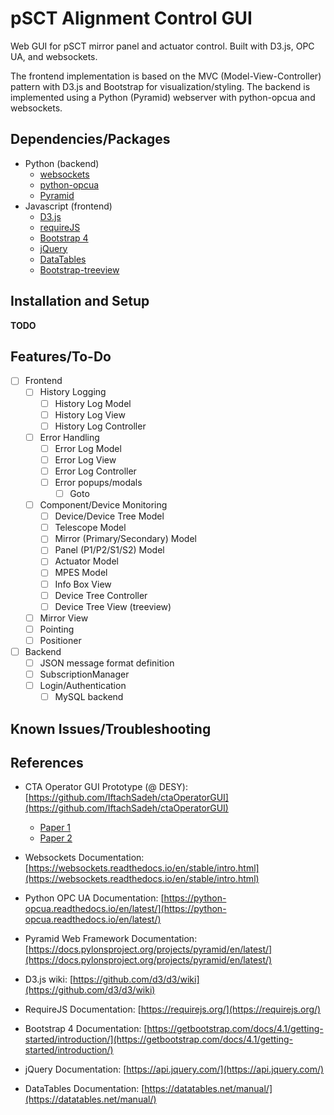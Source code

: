 # pSCT Alignment Control GUI
Web GUI for pSCT mirror panel and actuator control. Built with D3.js, OPC UA, and websockets.

The frontend implementation is based on the MVC (Model-View-Controller) pattern with D3.js and Bootstrap for visualization/styling. The backend is implemented using a Python (Pyramid) webserver with python-opcua and websockets.

## Dependencies/Packages

* Python (backend)
  * [websockets](https://github.com/aaugustin/websockets)
  * [python-opcua](https://github.com/FreeOpcUa/python-opcua)
  * [Pyramid](https://github.com/Pylons/pyramid)
* Javascript (frontend)
  * [D3.js](https://github.com/d3/d3)
  * [requireJS](https://github.com/requirejs/requirejs)
  * [Bootstrap 4](https://github.com/twbs/bootstrap)
  * [jQuery](https://github.com/jquery/jquery)
  * [DataTables](https://github.com/DataTables/DataTables)
  * [Bootstrap-treeview](https://github.com/patternfly/patternfly-bootstrap-treeview)

## Installation and Setup

**TODO**

## Features/To-Do

- [ ] Frontend
  - [ ] History Logging
    - [ ] History Log Model
    - [ ] History Log View
    - [ ] History Log Controller
  - [ ] Error Handling
    - [ ] Error Log Model
    - [ ] Error Log View
    - [ ] Error Log Controller
    - [ ] Error popups/modals
      - [ ] Goto
  - [ ] Component/Device Monitoring
      - [ ] Device/Device Tree Model 
       - [ ] Telescope Model
       - [ ] Mirror (Primary/Secondary) Model
       - [ ] Panel (P1/P2/S1/S2) Model
       - [ ] Actuator Model
       - [ ] MPES Model
      - [ ] Info Box View
      - [ ] Device Tree Controller
      - [ ] Device Tree View (treeview)
  - [ ] Mirror View
  - [ ] Pointing
  - [ ] Positioner
- [ ] Backend
  - [ ] JSON message format definition
  - [ ] SubscriptionManager
  - [ ] Login/Authentication
    - [ ] MySQL backend
    
## Known Issues/Troubleshooting

## References

* CTA Operator GUI Prototype (@ DESY): [https://github.com/IftachSadeh/ctaOperatorGUI](https://github.com/IftachSadeh/ctaOperatorGUI)
  * [Paper 1](https://arxiv.org/abs/1608.03595)
  * [Paper 2](https://arxiv.org/abs/1710.07117)

* Websockets Documentation: [https://websockets.readthedocs.io/en/stable/intro.html](https://websockets.readthedocs.io/en/stable/intro.html)
* Python OPC UA Documentation: [https://python-opcua.readthedocs.io/en/latest/](https://python-opcua.readthedocs.io/en/latest/)
* Pyramid Web Framework Documentation: [https://docs.pylonsproject.org/projects/pyramid/en/latest/](https://docs.pylonsproject.org/projects/pyramid/en/latest/)

* D3.js wiki: [https://github.com/d3/d3/wiki](https://github.com/d3/d3/wiki)
* RequireJS Documentation: [https://requirejs.org/](https://requirejs.org/)
* Bootstrap 4 Documentation: [https://getbootstrap.com/docs/4.1/getting-started/introduction/](https://getbootstrap.com/docs/4.1/getting-started/introduction/)
* jQuery Documentation: [https://api.jquery.com/](https://api.jquery.com/)
* DataTables Documentation: [https://datatables.net/manual/](https://datatables.net/manual/)
